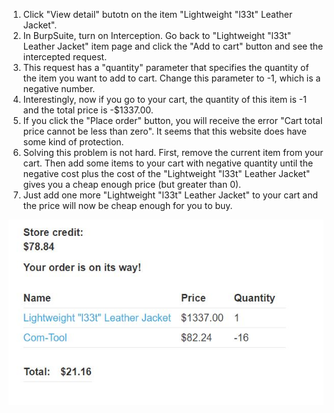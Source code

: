 1. Click "View detail" butotn on the item "Lightweight "l33t" Leather Jacket".
2. In BurpSuite, turn on Interception. Go back to "Lightweight "l33t" Leather Jacket" item page and click the "Add to cart" button and see the intercepted request.
3. This request has a "quantity" parameter that specifies the quantity of the item you want to add to cart. Change this parameter to -1, which is a negative number.
4. Interestingly, now if you go to your cart, the quantity of this item is -1 and the total price is -$1337.00.
5. If you click the "Place order" button, you will receive the error "Cart total price cannot be less than zero". It seems that this website does have some kind of protection. 
6. Solving this problem is not hard. First, remove the current item from your cart. Then add some items to your cart with negative quantity until the negative cost plus the cost of the "Lightweight "l33t" Leather Jacket" gives you a cheap enough price (but greater than 0).
7. Just add one more "Lightweight "l33t" Leather Jacket" to your cart and the price will now be cheap enough for you to buy.

![Demo](./demo.JPG)